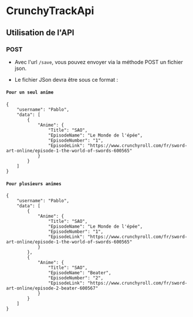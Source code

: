 # CrunchyTrackApi

## Utilisation de l'API

### POST
- Avec l'url ``` /save ```, vous pouvez envoyer via la méthode POST un fichier json.

- Le fichier JSon devra être sous ce format :
#### `Pour un seul anime`
```
{
    "username": "Pablo",
    "data": [
        {
            "Anime": {
                "Title": "SAO",
                "EpisodeName": "Le Monde de l'épée",
                "EpisodeNumber": "1",
                "EpisodeLink": "https://www.crunchyroll.com/fr/sword-art-online/episode-1-the-world-of-swords-600565"
            }
        }
    ]
}
```
#### `Pour plusieurs animes`
```
{
    "username": "Pablo",
    "data": [
        {
            "Anime": {
                "Title": "SAO",
                "EpisodeName": "Le Monde de l'épée",
                "EpisodeNumber": "1",
                "EpisodeLink": "https://www.crunchyroll.com/fr/sword-art-online/episode-1-the-world-of-swords-600565"
            }
        },
        {
            "Anime": {
                "Title": "SAO",
                "EpisodeName": "Beater",
                "EpisodeNumber": "2",
                "EpisodeLink": "https://www.crunchyroll.com/fr/sword-art-online/episode-2-beater-600567"
            }
        }
    ]
}
```


